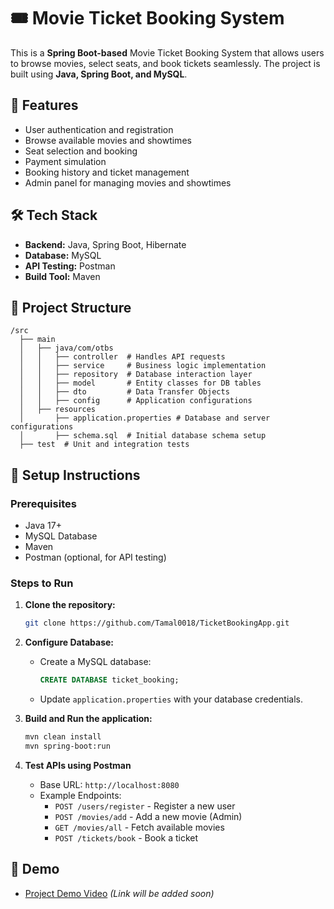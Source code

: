 # 🎟️ Movie Ticket Booking System

This is a **Spring Boot-based** Movie Ticket Booking System that allows users to browse movies, select seats, and book tickets seamlessly. The project is built using **Java, Spring Boot, and MySQL**.

## 🚀 Features

- User authentication and registration
- Browse available movies and showtimes
- Seat selection and booking
- Payment simulation
- Booking history and ticket management
- Admin panel for managing movies and showtimes

## 🛠️ Tech Stack

- **Backend:** Java, Spring Boot, Hibernate
- **Database:** MySQL
- **API Testing:** Postman
- **Build Tool:** Maven

## 📂 Project Structure

```
/src
  ├── main
  │   ├── java/com/otbs
  │   │   ├── controller  # Handles API requests
  │   │   ├── service     # Business logic implementation
  │   │   ├── repository  # Database interaction layer
  │   │   ├── model       # Entity classes for DB tables
  │   │   ├── dto         # Data Transfer Objects
  │   │   ├── config      # Application configurations
  │   ├── resources
  │       ├── application.properties # Database and server configurations
  │       ├── schema.sql  # Initial database schema setup
  ├── test  # Unit and integration tests
```

## 🔧 Setup Instructions

### Prerequisites

- Java 17+
- MySQL Database
- Maven
- Postman (optional, for API testing)

### Steps to Run

1. **Clone the repository:**
   ```bash
   git clone https://github.com/Tamal0018/TicketBookingApp.git
   
   ```

2. **Configure Database:**
   - Create a MySQL database:
     ```sql
     CREATE DATABASE ticket_booking;
     ```
   - Update `application.properties` with your database credentials.

3. **Build and Run the application:**
   ```bash
   mvn clean install
   mvn spring-boot:run
   ```

4. **Test APIs using Postman**
   - Base URL: `http://localhost:8080`
   - Example Endpoints:
     - `POST /users/register` - Register a new user
     - `POST /movies/add` - Add a new movie (Admin)
     - `GET /movies/all` - Fetch available movies
     - `POST /tickets/book` - Book a ticket

## 🎥 Demo

- [Project Demo Video](#) _(Link will be added soon)_

